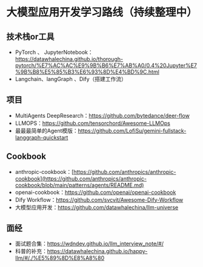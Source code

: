 # 大模型应用开发学习路线（持续整理中）

## 技术栈or工具
- PyTorch 、 JupyterNotebook：https://datawhalechina.github.io/thorough-pytorch/%E7%AC%AC%E9%9B%B6%E7%AB%A0/0.4%20Jupyter%E7%9B%B8%E5%85%B3%E6%93%8D%E4%BD%9C.html
- Langchain、langGraph 、Dify（搭建工作流）

## 项目
- MultiAgents DeepResearch：https://github.com/bytedance/deer-flow
- LLMOPS：https://github.com/tensorchord/Awesome-LLMOps
- 最最最简单的Agent模版：https://github.com/LofiSu/gemini-fullstack-langgraph-quickstart


## Cookbook
- anthropic-cookbook：[https://github.com/anthropics/anthropic-cookbook](https://github.com/anthropics/anthropic-cookbook/blob/main/patterns/agents/README.md)
- openai-cookbook：https://github.com/openai/openai-cookbook
- Dify Workflow：https://github.com/svcvit/Awesome-Dify-Workflow
- 大模型应用开发：https://github.com/datawhalechina/llm-universe

## 面经
- 面试题合集：https://wdndev.github.io/llm_interview_note/#/
- 科普的补充：https://datawhalechina.github.io/happy-llm/#/./%E5%89%8D%E8%A8%80
